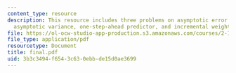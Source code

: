 ```yaml
---
content_type: resource
description: This resource includes three problems on asymptotic error covariance,
  asymptotic variance, one-step-ahead predictor, and incremental weight change.
file: https://ol-ocw-studio-app-production.s3.amazonaws.com/courses/2-160-identification-estimation-and-learning-spring-2006/3b3c3494f6543c630ebbde15d0ae3699_final.pdf
file_type: application/pdf
resourcetype: Document
title: final.pdf
uid: 3b3c3494-f654-3c63-0ebb-de15d0ae3699
---
```

